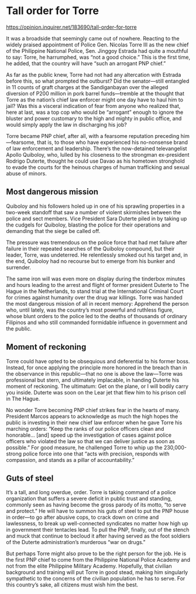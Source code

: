 # Tall order for Torre

https://opinion.inquirer.net/183690/tall-order-for-torre









It was a broadside that seemingly came out of nowhere. Reacting to the widely praised appointment of Police Gen. Nicolas Torre III as the new chief of the Philippine National Police, Sen. Jinggoy Estrada had quite a mouthful to say: Torre, he harrumphed, was “not a good choice.” This is the first time, he added, that the country will have “such an arrogant PNP chief.”

As far as the public knew, Torre had not had any altercation with Estrada before this, so what prompted the outburst? Did the senator—still entangled in 11 counts of graft charges at the Sandiganbayan over the alleged diversion of P200 million in pork barrel funds—tremble at the thought that Torre as the nation’s chief law enforcer might one day have to haul him to jail? Was this a visceral indication of fear from anyone who realized that, here at last, was a top cop who would be “arrogant” enough to ignore the bluster and power customary to the high and mighty in public office, and would simply apply the law in discharging his job?

Torre became PNP chief, after all, with a fearsome reputation preceding him—fearsome, that is, to those who have experienced his no-nonsense brand of law enforcement and leadership. There’s the now-detained televangelist Apollo Quiboloy, who, lulled by his closeness to the strongman ex-president Rodrigo Duterte, thought he could use Davao as his hometown stronghold to evade the courts for the heinous charges of human trafficking and sexual abuse of minors.



##  Most dangerous mission



Quiboloy and his followers holed up in one of his sprawling properties in a two-week standoff that saw a number of violent skirmishes between the police and sect members. Vice President Sara Duterte piled in by taking up the cudgels for Quiboloy, blasting the police for their operations and demanding that the siege be called off.

The pressure was tremendous on the police force that had met failure after failure in their repeated searches of the Quiboloy compound, but their leader, Torre, was undeterred. He relentlessly smoked out his target and, in the end, Quiboloy had no recourse but to emerge from his bunker and surrender.

The same iron will was even more on display during the tinderbox minutes and hours leading to the arrest and flight of former president Duterte to The Hague in the Netherlands, to stand trial at the International Criminal Court for crimes against humanity over the drug war killings. Torre was handed the most dangerous mission of all in recent memory: Apprehend the person who, until lately, was the country’s most powerful and ruthless figure, whose blunt orders to the police led to the deaths of thousands of ordinary Filipinos and who still commanded formidable influence in government and the public.



##  Moment of reckoning



Torre could have opted to be obsequious and deferential to his former boss. Instead, for once applying the principle more honored in the breach than in the observance in this republic—that no one is above the law—Torre was professional but stern, and ultimately implacable, in handing Duterte his moment of reckoning. The ultimatum: Get on the plane, or I will bodily carry you inside. Duterte was soon on the Lear jet that flew him to his prison cell in The Hague.

No wonder Torre becoming PNP chief strikes fear in the hearts of many. President Marcos appears to acknowledge as much the high hopes the public is investing in their new chief law enforcer when he gave Torre his marching orders: “Keep the ranks of our police officers clean and honorable… [and] speed up the investigation of cases against police officers who violated the law so that we can deliver justice as soon as possible.” For good measure, he challenged Torre to whip up the 230,000-strong police force into one that “acts with precision, responds with compassion, and stands as a pillar of accountability.”



##  Guts of steel



It’s a tall, and long overdue, order. Torre is taking command of a police organization that suffers a severe deficit in public trust and standing, commonly seen as having become the gross parody of its motto, “to serve and protect.” He will have to summon his guts of steel to put the PNP house in order—to go after abusive cops, to crack down on crime and lawlessness, to break up well-connected syndicates no matter how high up in government their tentacles lead. To pull the PNP, finally, out of the stench and muck that continue to becloud it after having served as the foot soldiers of the Duterte administration’s murderous “war on drugs.”

But perhaps Torre might also prove to be the right person for the job. He is the first PNP chief to come from the Philippine National Police Academy and not from the elite Philippine Military Academy. Hopefully, that civilian background and training will put Torre in good stead, making him singularly sympathetic to the concerns of the civilian population he has to serve. For this country’s sake, all citizens must wish him the best.